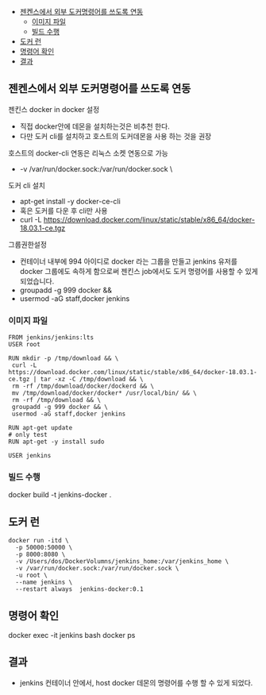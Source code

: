 - [젠켄스에서 외부 도커명령어를 쓰도록 연동](#젠켄스에서-외부-도커명령어를-쓰도록-연동)
  - [이미지 파일](#이미지-파일)
  - [빌드 수행](#빌드-수행)
- [도커 런](#도커-런)
- [명령어 확인](#명령어-확인)
- [결과](#결과)


## 젠켄스에서 외부 도커명령어를 쓰도록 연동

젠킨스 docker in docker 설정
  - 직접 docker안에 데몬을 설치하는것은 비추천 한다. 
  - 다만 도커 cli를 설치하고 호스트의 도커데몬을 사용 하는 것을 권장  

호스트의 docker-cli 연동은 리눅스 소켓 연동으로 가능  
  - -v /var/run/docker.sock:/var/run/docker.sock \

도커 cli 설치
  - apt-get install -y docker-ce-cli
  - 혹은 도커를 다운 후 cli만 사용
  - curl -L https://download.docker.com/linux/static/stable/x86_64/docker-18.03.1-ce.tgz

그룹권한설정 
- 컨테이너 내부에 994 아이디로 docker 라는 그룹을 만들고 jenkins 유저를 docker 그룹에도 속하게 함으로써 젠킨스 job에서도 도커 명령어를 사용할 수 있게 되었습니다.
- groupadd -g 999 docker &&
- usermod -aG staff,docker jenkins

### 이미지 파일

```
FROM jenkins/jenkins:lts
USER root

RUN mkdir -p /tmp/download && \
 curl -L https://download.docker.com/linux/static/stable/x86_64/docker-18.03.1-ce.tgz | tar -xz -C /tmp/download && \
 rm -rf /tmp/download/docker/dockerd && \
 mv /tmp/download/docker/docker* /usr/local/bin/ && \
 rm -rf /tmp/download && \
 groupadd -g 999 docker && \
 usermod -aG staff,docker jenkins

RUN apt-get update
# only test
RUN apt-get -y install sudo

USER jenkins
```
### 빌드 수행
docker build -t jenkins-docker .

## 도커 런

```
docker run -itd \
  -p 50000:50000 \
  -p 8000:8080 \
  -v /Users/dos/DockerVolumns/jenkins_home:/var/jenkins_home \
  -v /var/run/docker.sock:/var/run/docker.sock \
  -u root \
  --name jenkins \
  --restart always  jenkins-docker:0.1
```

## 명령어 확인


docker exec -it jenkins bash
docker ps

## 결과 

- jenkins 컨테이너 안에서, host docker 데몬의 명령어를 수행 할 수 있게 되었다.  

